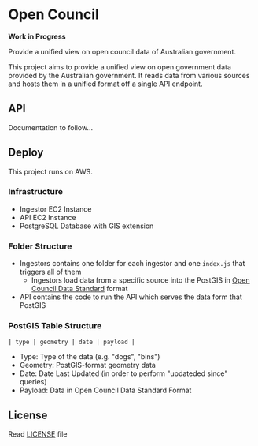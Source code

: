 # Open Council

**Work in Progress**

Provide a unified view on open council data of Australian government.

This project aims to provide a unified view on open government data provided by the Australian government. It reads data from various sources and hosts them in a unified format off a single API endpoint.

## API

Documentation to follow...

## Deploy

This project runs on AWS.

### Infrastructure

- Ingestor EC2 Instance
- API EC2 Instance
- PostgreSQL Database with GIS extension

### Folder Structure

- Ingestors contains one folder for each ingestor and one `index.js` that triggers all of them
  - Ingestors load data from a specific source into the PostGIS in [Open Council Data Standard](http://standards.opencouncildata.org/) format
- API contains the code to run the API which serves the data form that PostGIS

### PostGIS Table Structure

`| type | geometry | date | payload |`

- Type: Type of the data (e.g. "dogs", "bins")
- Geometry: PostGIS-format geometry data
- Date: Date Last Updated (in order to perform "updateded since" queries)
- Payload: Data in Open Council Data Standard Format

## License

Read [LICENSE](LICENSE) file
